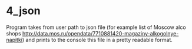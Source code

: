 # 4_json

Program takes from user path to json file (for example list of Moscow alco shops http://data.mos.ru/opendata/7710881420-magaziny-alkogolnye-napitki) and prints to the console this file in a pretty readable format.




